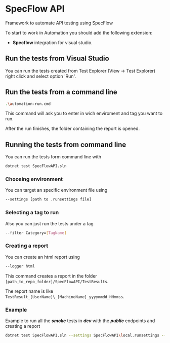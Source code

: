 # SpecFlow API

Framework to automate API testing using SpecFlow

To start to work in Automation you should add the following extension:

- **Specflow** integration for visual studio.

## Run the tests from Visual Studio

You can run the tests created from Test Explorer (View -> Test Explorer) right click and select option 'Run'.

## Run the tests from a command line

```bash
.\automation-run.cmd
```

This command will ask you to enter in wich enviroment and tag you want to run.

After the run finishes, the folder containing the report is opened.

## Running the tests from command line

You can run the tests form command line with

```bash
dotnet test SpecFlowAPI.sln
```

### **Choosing environment**

You can target an specific environment file using

```bash
--settings [path to .runsettings file]
```

### **Selecting a tag to run**

Also you can just run the tests under a tag

```bash
--filter Category=[TagName]
```

### **Creating a report**

You can create an html report using

```bash
--logger html
```

This command creates a report in the folder `[path_to_repo_folder]/SpecFlowAPI/TestResults`.

The report name is like `TestResult_[UserName]\_[MachineName]_yyyymmdd_HHmmss`.

### **Example**

Example to run all the ***smoke*** tests in ***dev*** with the ***public*** endpoints and creating a report

```bash
dotnet test SpecFlowAPI.sln --settings SpecFlowAPI\local.runsettings --filter Category=get --logger html
```
